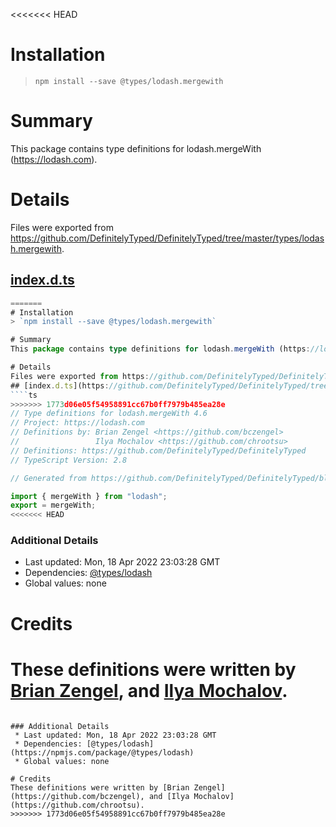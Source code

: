 <<<<<<< HEAD
# Installation
> `npm install --save @types/lodash.mergewith`

# Summary
This package contains type definitions for lodash.mergeWith (https://lodash.com).

# Details
Files were exported from https://github.com/DefinitelyTyped/DefinitelyTyped/tree/master/types/lodash.mergewith.
## [index.d.ts](https://github.com/DefinitelyTyped/DefinitelyTyped/tree/master/types/lodash.mergewith/index.d.ts)
````ts
=======
# Installation
> `npm install --save @types/lodash.mergewith`

# Summary
This package contains type definitions for lodash.mergeWith (https://lodash.com).

# Details
Files were exported from https://github.com/DefinitelyTyped/DefinitelyTyped/tree/master/types/lodash.mergewith.
## [index.d.ts](https://github.com/DefinitelyTyped/DefinitelyTyped/tree/master/types/lodash.mergewith/index.d.ts)
````ts
>>>>>>> 1773d06e05f54958891cc67b0ff7979b485ea28e
// Type definitions for lodash.mergeWith 4.6
// Project: https://lodash.com
// Definitions by: Brian Zengel <https://github.com/bczengel>
//                 Ilya Mochalov <https://github.com/chrootsu>
// Definitions: https://github.com/DefinitelyTyped/DefinitelyTyped
// TypeScript Version: 2.8

// Generated from https://github.com/DefinitelyTyped/DefinitelyTyped/blob/master/types/lodash/scripts/generate-modules.ts

import { mergeWith } from "lodash";
export = mergeWith;
<<<<<<< HEAD

````

### Additional Details
 * Last updated: Mon, 18 Apr 2022 23:03:28 GMT
 * Dependencies: [@types/lodash](https://npmjs.com/package/@types/lodash)
 * Global values: none

# Credits
These definitions were written by [Brian Zengel](https://github.com/bczengel), and [Ilya Mochalov](https://github.com/chrootsu).
=======

````

### Additional Details
 * Last updated: Mon, 18 Apr 2022 23:03:28 GMT
 * Dependencies: [@types/lodash](https://npmjs.com/package/@types/lodash)
 * Global values: none

# Credits
These definitions were written by [Brian Zengel](https://github.com/bczengel), and [Ilya Mochalov](https://github.com/chrootsu).
>>>>>>> 1773d06e05f54958891cc67b0ff7979b485ea28e
